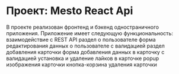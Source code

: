# Проект: Mesto React Api
В проекте реализован фронтенд и бэкенд одностраничного приложения.
Приложение имеет следующую функциональность:
взаимодействие с REST API
раздел о пользователе
форма редактирования данных о пользователе с валидацией
раздел добавления карточки
форма добавления данных в карточку с валидацией
установка и удаление лайков в карточке
popup изображения карточки
кнопка-корзина удаления карточки


